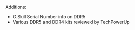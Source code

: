 Additions:

- G.Skill Serial Number info on DDR5
- Various DDR5 and DDR4 kits reviewed by TechPowerUp

